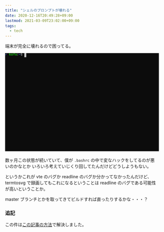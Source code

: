 ```yaml
---
title: "シェルのプロンプトが壊れる"
date: 2020-12-16T20:49:28+09:00
lastmod: 2021-03-09T23:02:00+09:00
tags:
  - tech
---
```


端末が完全に壊れるので困ってる。

![端末](terminal.svg)

数ヶ月この状態が続いていて、僕が `.bashrc` の中で変なハックをしてるのが悪いのかなとか
いろいろ考えていじくり回してたんだけどどうしようもない。

というかこれが vte のバグか readline のバグか分かってなかったんだけど、
termtosvg で録画してもこれになるということは readline のバグである可能性が高いということか。

master ブランチとかを取ってきてビルドすれば直ったりするかな・・・？

### 追記

この件は[この記事の方法](/blog/20210309-bash-prompt/)で解決しました。

